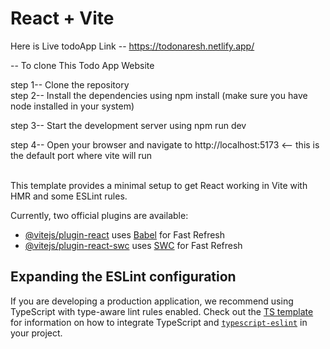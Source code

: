 # React + Vite
Here is Live todoApp Link -- https://todonaresh.netlify.app/
<br>


-- To clone This Todo App Website
<br>

step 1-- Clone the repository 
<br>
step 2-- Install the dependencies using npm install (make sure you have node installed in your system)
<br>

step 3-- Start the development server using npm run dev
<br>

step 4-- Open your browser and navigate to http://localhost:5173 <-- this is the default port where vite will run
<br>
<br>



















This template provides a minimal setup to get React working in Vite with HMR and some ESLint rules.

Currently, two official plugins are available:

- [@vitejs/plugin-react](https://github.com/vitejs/vite-plugin-react/blob/main/packages/plugin-react) uses [Babel](https://babeljs.io/) for Fast Refresh
- [@vitejs/plugin-react-swc](https://github.com/vitejs/vite-plugin-react/blob/main/packages/plugin-react-swc) uses [SWC](https://swc.rs/) for Fast Refresh

## Expanding the ESLint configuration

If you are developing a production application, we recommend using TypeScript with type-aware lint rules enabled. Check out the [TS template](https://github.com/vitejs/vite/tree/main/packages/create-vite/template-react-ts) for information on how to integrate TypeScript and [`typescript-eslint`](https://typescript-eslint.io) in your project.
